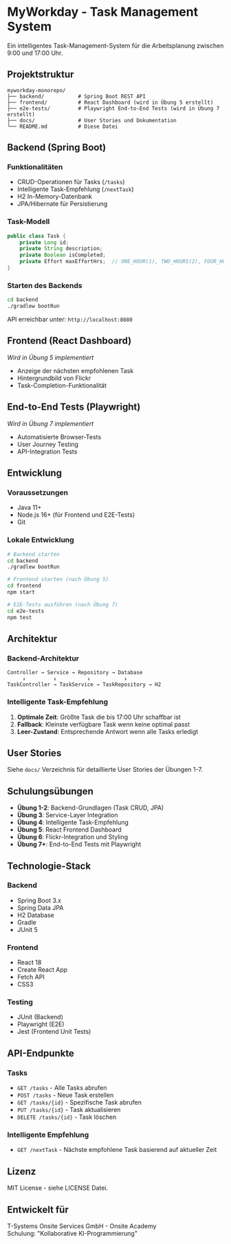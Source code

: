 # MyWorkday - Task Management System

Ein intelligentes Task-Management-System für die Arbeitsplanung zwischen 9:00 und 17:00 Uhr.

## Projektstruktur

```
myworkday-monorepo/
├── backend/           # Spring Boot REST API
├── frontend/          # React Dashboard (wird in Übung 5 erstellt)
├── e2e-tests/         # Playwright End-to-End Tests (wird in Übung 7 erstellt)
├── docs/              # User Stories und Dokumentation
└── README.md          # Diese Datei
```

## Backend (Spring Boot)

### Funktionalitäten
- CRUD-Operationen für Tasks (`/tasks`)
- Intelligente Task-Empfehlung (`/nextTask`)
- H2 In-Memory-Datenbank
- JPA/Hibernate für Persistierung

### Task-Modell
```java
public class Task {
    private Long id;
    private String description;
    private Boolean isCompleted;
    private Effort maxEffortHrs;  // ONE_HOUR(1), TWO_HOURS(2), FOUR_HOURS(4)
}
```

### Starten des Backends
```bash
cd backend
./gradlew bootRun
```

API erreichbar unter: `http://localhost:8080`

## Frontend (React Dashboard)

*Wird in Übung 5 implementiert*

- Anzeige der nächsten empfohlenen Task
- Hintergrundbild von Flickr
- Task-Completion-Funktionalität

## End-to-End Tests (Playwright)

*Wird in Übung 7 implementiert*

- Automatisierte Browser-Tests
- User Journey Testing
- API-Integration Tests

## Entwicklung

### Voraussetzungen
- Java 11+ 
- Node.js 16+ (für Frontend und E2E-Tests)
- Git

### Lokale Entwicklung
```bash
# Backend starten
cd backend
./gradlew bootRun

# Frontend starten (nach Übung 5)
cd frontend  
npm start

# E2E-Tests ausführen (nach Übung 7)
cd e2e-tests
npm test
```

## Architektur

### Backend-Architektur
```
Controller → Service → Repository → Database
     ↓         ↓          ↓           ↓
TaskController → TaskService → TaskRepository → H2
```

### Intelligente Task-Empfehlung
1. **Optimale Zeit**: Größte Task die bis 17:00 Uhr schaffbar ist
2. **Fallback**: Kleinste verfügbare Task wenn keine optimal passt
3. **Leer-Zustand**: Entsprechende Antwort wenn alle Tasks erledigt

## User Stories

Siehe `docs/` Verzeichnis für detaillierte User Stories der Übungen 1-7.

## Schulungsübungen

- **Übung 1-2**: Backend-Grundlagen (Task CRUD, JPA)
- **Übung 3**: Service-Layer Integration
- **Übung 4**: Intelligente Task-Empfehlung
- **Übung 5**: React Frontend Dashboard
- **Übung 6**: Flickr-Integration und Styling
- **Übung 7+**: End-to-End Tests mit Playwright

## Technologie-Stack

### Backend
- Spring Boot 3.x
- Spring Data JPA
- H2 Database
- Gradle
- JUnit 5

### Frontend
- React 18
- Create React App
- Fetch API
- CSS3

### Testing
- JUnit (Backend)
- Playwright (E2E)
- Jest (Frontend Unit Tests)

## API-Endpunkte

### Tasks
- `GET /tasks` - Alle Tasks abrufen
- `POST /tasks` - Neue Task erstellen
- `GET /tasks/{id}` - Spezifische Task abrufen
- `PUT /tasks/{id}` - Task aktualisieren
- `DELETE /tasks/{id}` - Task löschen

### Intelligente Empfehlung
- `GET /nextTask` - Nächste empfohlene Task basierend auf aktueller Zeit

## Lizenz

MIT License - siehe LICENSE Datei.

## Entwickelt für

T-Systems Onsite Services GmbH - Onsite Academy  
Schulung: "Kollaborative KI-Programmierung"
